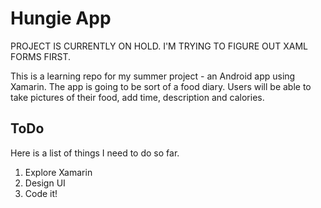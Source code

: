 # Hungie App

PROJECT IS CURRENTLY ON HOLD. I'M TRYING TO FIGURE OUT XAML FORMS FIRST.

This is a learning repo for my summer project - an Android app using Xamarin. 
The app is going to be sort of a food diary. Users will be able to take pictures of their food, add time, description and calories.

## ToDo
Here is a list of things I need to do so far.  
1. Explore Xamarin  
2. Design UI  
3. Code it!
